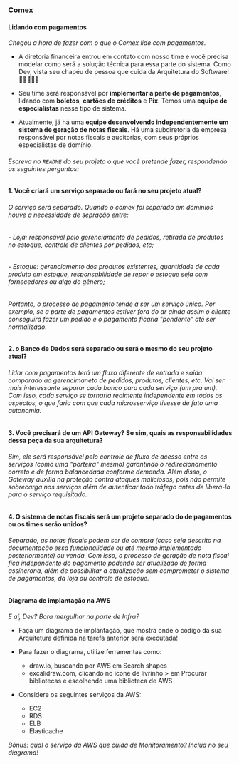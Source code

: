 ### Comex

#### Lidando com pagamentos

_Chegou a hora de fazer com o que o Comex lide com pagamentos._

* A diretoria financeira entrou em contato com nosso time e você precisa modelar como será a solução técnica para essa parte do sistema. Como Dev<T>, vista seu chapéu de pessoa que cuida da Arquitetura do Software! 👷️👷‍♂️️👷‍♀️️

* Seu time será responsável por **implementar a parte de pagamentos**, lidando com **boletos**, **cartões de créditos** e **Pix**. Temos uma **equipe de especialistas** nesse tipo de sistema.

* Atualmente, já há uma **equipe desenvolvendo independentemente um sistema de geração de notas fiscais**. Há uma subdiretoria da empresa responsável por notas fiscais e auditorias, com seus próprios especialistas de domínio.


###### <span style="color: light-gray">Escreva no `README` do seu projeto o que você pretende fazer, respondendo as seguintes perguntas:</span>

**1. Você criará um serviço separado ou fará no seu projeto atual?**
###### <span style="color: light-gray"> O serviço será separado. Quando o comex foi separado em domínios houve a necessidade de sepração entre:</span>

###### <span style="color: light-gray"> - Loja: responsável pelo gerenciamento de pedidos, retirada de produtos no estoque, controle de clientes por pedidos, etc;</span>

###### <span style="color: light-gray"> - Estoque: gerenciamento dos produtos existentes, quantidade de cada produto em estoque, responsabilidade de repor o estoque seja com fornecedores ou algo do gênero;</span>

###### <span style="color: light-gray">Portanto, o processo de pagamento tende a ser um serviço único. Por exemplo, se a parte de pagamentos estiver fora do ar ainda assim o cliente conseguirá fazer um pedido e o pagamento ficaria "pendente" até ser normalizado.</span>

**2. o Banco de Dados será separado ou será o mesmo do seu projeto atual?**
###### <span style="color: light-gray">Lidar com pagamentos terá um fluxo diferente de entrada e saída comparado ao gerencimaneto de pedidos, produtos, clientes, etc. Vai ser mais interessante separar cada banco para cada serviço (um pra um). Com isso, cada serviço se tornaria realmente independente em todos os aspectos, o que faria com que cada microsserviço tivesse de fato uma autonomia. <span>


**3.  Você precisará de um API Gateway? Se sim, quais as responsabilidades dessa peça da sua arquitetura?**
###### <span style="color: light-gray">Sim, ele será responsável pelo controle de fluxo de acesso entre os serviços (como uma "porteira" mesmo) garantindo o redirecionamento correto e de forma balancedada conforme demanda. Além disso, o Gateway auxilia na proteção contra ataques maliciosos, pois não permite sobrecarga nos serviços além de autenticar todo tráfego antes de liberá-lo para o serviço requisitado. <span>

  
**4. O sistema de notas fiscais será um projeto separado do de pagamentos ou os times serão unidos?**
###### <span style="color: light-gray"> Separado, as notas fiscais podem ser de compra (caso seja descrito na documentação essa funcionalidade ou até mesmo implementado posteriormente) ou venda. Com isso, o processo de geração de nota fiscal fica independente do pagamento podendo ser atualizado de forma assíncrona, além de possibilitar a atualização sem comprometer o sistema de pagamentos, da loja ou controle de estoque.<span>  

#### Diagrama de implantação na AWS

_E aí, Dev<T>? Bora mergulhar na parte de Infra?_

* Faça um diagrama de implantação, que mostra onde o código da sua Arquitetura definida na tarefa anterior será executada!

* Para fazer o diagrama, utilize ferramentas como:
  * draw.io, buscando por AWS em Search shapes
  * excalidraw.com, clicando no ícone de livrinho > em Procurar bibliotecas e escolhendo uma biblioteca de AWS

* Considere os seguintes serviços da AWS:
  - EC2
  - RDS
  - ELB
  - Elasticache

_Bônus: qual o serviço da AWS que cuida de Monitoramento? Inclua no seu diagrama!_

